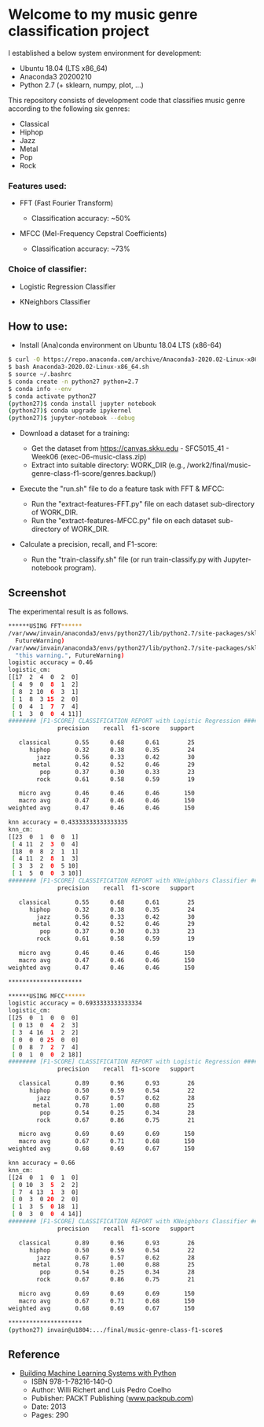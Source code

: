 # Welcome to my music genre classification project

I established a below system environment for development:
  * Ubuntu 18.04 (LTS x86_64)
  * Anaconda3 20200210
  * Python 2.7 (+ sklearn, numpy, plot, ...)

This repository consists of development code that classifies music genre according to the following six genres: 
* Classical
* Hiphop
* Jazz
* Metal
* Pop
* Rock


### Features used: 
* FFT (Fast Fourier Transform)
  * Classification accuracy: ~50%

* MFCC (Mel-Frequency Cepstral Coefficients)
  * Classification accuracy: ~73%


### Choice of classifier:

* Logistic Regression Classifier

* KNeighbors Classifier


## How to use:

* Install (Ana)conda environment on Ubuntu 18.04 LTS (x86-64)
```bash
$ curl -O https://repo.anaconda.com/archive/Anaconda3-2020.02-Linux-x86_64.sh
$ bash Anaconda3-2020.02-Linux-x86_64.sh
$ source ~/.bashrc
$ conda create -n python27 python=2.7
$ conda info --env
$ conda activate python27
(python27)$ conda install jupyter notebook
(python27)$ conda upgrade ipykernel
(python27)$ jupyter-notebook --debug

```

* Download a dataset for a training: 
  * Get the dataset from https://canvas.skku.edu - SFC5015_41 - Week06 (exec-06-music-class.zip)
  * Extract into suitable directory: WORK_DIR (e.g., /work2/final/music-genre-class-f1-score/genres.backup/)

* Execute the "run.sh" file to do a feature task with FFT & MFCC:
  * Run the "extract-features-FFT.py" file on each dataset sub-directory of WORK_DIR.
  * Run the "extract-features-MFCC.py" file on each dataset sub-directory of WORK_DIR.

* Calculate a precision, recall, and F1-score:
  * Run the "train-classify.sh" file (or run train-classify.py with Jupyter-notebook program).

## Screenshot
The experimental result is as follows. 

```bash
******USING FFT******
/var/www/invain/anaconda3/envs/python27/lib/python2.7/site-packages/sklearn/linear_model/logistic.py:433: FutureWarning: Default solver will be changed to 'lbfgs' in 0.22. Specify a solver to silence this warning.
  FutureWarning)
/var/www/invain/anaconda3/envs/python27/lib/python2.7/site-packages/sklearn/linear_model/logistic.py:460: FutureWarning: Default multi_class will be changed to 'auto' in 0.22. Specify the multi_class option to silence this warning.
  "this warning.", FutureWarning)
logistic accuracy = 0.46
logistic_cm:
[[17  2  4  0  2  0]
 [ 4  9  0  8  1  2]
 [ 8  2 10  6  3  1]
 [ 1  8  3 15  2  0]
 [ 0  4  1  7  7  4]
 [ 1  3  0  0  4 11]]
######## [F1-SCORE] CLASSIFICATION REPORT with Logistic Regression ########
              precision    recall  f1-score   support

   classical       0.55      0.68      0.61        25
      hiphop       0.32      0.38      0.35        24
        jazz       0.56      0.33      0.42        30
       metal       0.42      0.52      0.46        29
         pop       0.37      0.30      0.33        23
        rock       0.61      0.58      0.59        19

   micro avg       0.46      0.46      0.46       150
   macro avg       0.47      0.46      0.46       150
weighted avg       0.47      0.46      0.46       150

knn accuracy = 0.43333333333333335
knn_cm:
[[23  0  1  0  0  1]
 [ 4 11  2  3  0  4]
 [18  0  8  2  1  1]
 [ 4 11  2  8  1  3]
 [ 3  3  2  0  5 10]
 [ 1  5  0  0  3 10]]
######## [F1-SCORE] CLASSIFICATION REPORT with KNeighbors Classifier ########
              precision    recall  f1-score   support

   classical       0.55      0.68      0.61        25
      hiphop       0.32      0.38      0.35        24
        jazz       0.56      0.33      0.42        30
       metal       0.42      0.52      0.46        29
         pop       0.37      0.30      0.33        23
        rock       0.61      0.58      0.59        19

   micro avg       0.46      0.46      0.46       150
   macro avg       0.47      0.46      0.46       150
weighted avg       0.47      0.46      0.46       150

*********************

******USING MFCC******
logistic accuracy = 0.6933333333333334
logistic_cm:
[[25  0  1  0  0  0]
 [ 0 13  0  4  2  3]
 [ 3  4 16  1  2  2]
 [ 0  0  0 25  0  0]
 [ 0  8  7  2  7  4]
 [ 0  1  0  0  2 18]]
######## [F1-SCORE] CLASSIFICATION REPORT with Logistic Regression ########
              precision    recall  f1-score   support

   classical       0.89      0.96      0.93        26
      hiphop       0.50      0.59      0.54        22
        jazz       0.67      0.57      0.62        28
       metal       0.78      1.00      0.88        25
         pop       0.54      0.25      0.34        28
        rock       0.67      0.86      0.75        21

   micro avg       0.69      0.69      0.69       150
   macro avg       0.67      0.71      0.68       150
weighted avg       0.68      0.69      0.67       150

knn accuracy = 0.66
knn_cm:
[[24  0  1  0  1  0]
 [ 0 10  3  5  2  2]
 [ 7  4 13  1  3  0]
 [ 0  3  0 20  2  0]
 [ 1  3  5  0 18  1]
 [ 0  3  0  0  4 14]]
######## [F1-SCORE] CLASSIFICATION REPORT with KNeighbors Classifier ########
              precision    recall  f1-score   support

   classical       0.89      0.96      0.93        26
      hiphop       0.50      0.59      0.54        22
        jazz       0.67      0.57      0.62        28
       metal       0.78      1.00      0.88        25
         pop       0.54      0.25      0.34        28
        rock       0.67      0.86      0.75        21

   micro avg       0.69      0.69      0.69       150
   macro avg       0.67      0.71      0.68       150
weighted avg       0.68      0.69      0.67       150

*********************
(python27) invain@u1804:.../final/music-genre-class-f1-score$
```

## Reference

* [Building Machine Learning Systems with Python](http://totoharyanto.staff.ipb.ac.id/files/2012/10/Building-Machine-Learning-Systems-with-Python-Richert-Coelho.pdf)
  * ISBN 978-1-78216-140-0
  * Author: Willi Richert and Luis Pedro Coelho
  * Publisher: PACKT Publishing (www.packpub.com)
  * Date: 2013
  * Pages: 290 
